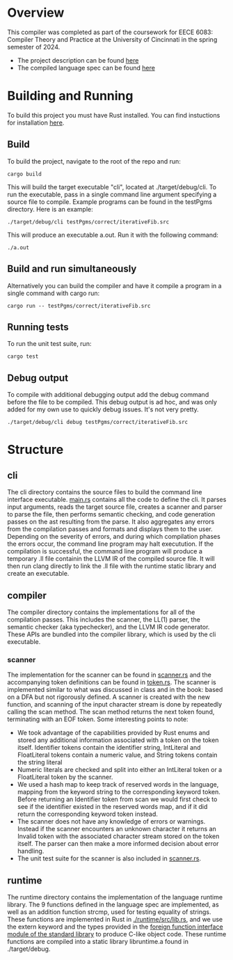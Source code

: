 # Overview
This compiler was completed as part of the coursework for EECE 6083: Compiler Theory and Practice at the
University of Cincinnati in the spring semester of 2024.
- The project description can be found [here](./project.pdf)
- The compiled language spec can be found [here](./projectLanguage.pdf)

# Building and Running
To build this project you must have Rust installed. You can find instuctions for installation [here](https://www.rust-lang.org/tools/install).

## Build
To build the project, navigate to the root of the repo and run:
```
cargo build
```
This will build the target executable "cli", located at ./target/debug/cli. To run the executable, pass
in a single command line argument specifying a source file to compile. Example programs can be found in the testPgms
directory. Here is an example:
```
./target/debug/cli testPgms/correct/iterativeFib.src
```
This will produce an executable a.out. Run it with the following command:
```
./a.out
```

## Build and run simultaneously
Alternatively you can build the compiler and have it compile a program in a single command with cargo run:
```
cargo run -- testPgms/correct/iterativeFib.src
```

## Running tests
To run the unit test suite, run:
```
cargo test
```

## Debug output
To compile with additional debugging output add the debug command before the file to be compiled. This
debug output is ad hoc, and was only added for my own use to quickly debug issues. It's not very
pretty.
```
./target/debug/cli debug testPgms/correct/iterativeFib.src
```
# Structure
## cli
The cli directory contains the source files to build the command line interface executable.
[main.rs](./cli/src/main.rs) contains all the code to define the cli. It parses input arguments,
reads the target source file, creates a scanner and parser to parse the file, then performs semantic checking,
and code generation passes on the ast resulting from the parse. It also aggregates any errors from the compilation
passes and formats and displays them to the user. Depending on the severity of errors, and during which compilation
phases the errors occur, the command line program may halt executution. If the compilation is successful, the
command line program will produce a temporary .ll file containin the LLVM IR of the compiled source file. It will
then run clang directly to link the .ll file with the runtime static library and create an executable.
## compiler
The compiler directory contains the implementations for all of the compilation passes. This includes the scanner,
the LL(1) parser, the semantic checker (aka typechecker), and the LLVM IR code generator. These APIs are bundled into
the compiler library, which is used by the cli executable.
### scanner
The implementation for the scanner can be found in [scanner.rs](./compiler/src/scanner.rs) and the accompanying
token definitions can be found in [token.rs](./compiler/src/token.rs). The scanner is implemented similar to
what was discussed in class and in the book: based on a DFA but not rigorously defined. A scanner is created with
the new function, and scanning of the input character stream is done by repeatedly calling the scan method. The scan method
returns the next token found, terminating with an EOF token. Some interesting points to note:
- We took advantage of the capabilities provided by Rust enums and stored any additional information associated with a token
on the token itself. Identifier tokens contain the identifier string, IntLiteral and FloatLiteral tokens contain a numeric value,
and String tokens contain the string literal
- Numeric literals are checked and split into either an IntLiteral token or a FloatLiteral token by the scanner.
- We used a hash map to keep track of reserved words in the language, mapping from the keyword string to the corresponding
keyword token. Before returning an Identifier token from scan we would first check to see if the identifier existed in the
reserved words map, and if it did return the corresponding keyword token instead.
- The scanner does not have any knowledge of errors or warnings. Instead if the scanner encounters an unknown character it
returns an Invalid token with the associated character stream stored on the token itself. The parser can then make a more
informed decision about error handling.
- The unit test suite for the scanner is also included in [scanner.rs](./compiler/src/scanner.rs).
## runtime
The runtime directory contains the implementation of the language runtime library. The 9 functions defined in the
language spec are implemented, as well as an addition function strcmp, used for testing equality of strings. These
functions are implemented in Rust in [./runtime/src/lib.rs](./runtime/src/lib.rs), and we use the extern keyword and
the types provided in the [foreign function interface module of the standard library](https://doc.rust-lang.org/std/ffi/)
to produce C-like object code. These runtime functions are compiled into a static library libruntime.a found in ./target/debug.
